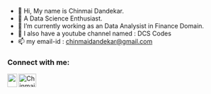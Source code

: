 - 👋 Hi, My name is Chinmai Dandekar.
- 👀 A Data Science Enthusiast.
- 🌱 I’m currently working as an Data Analysist in Finance Domain.
- 💞️ I also have a youtube channel named : DCS Codes
- 📫 my email-id : chinmaidandekar@gmail.com

<h3 align="left">Connect with me:</h3>
<a href="https://www.instagram.com/chinmai.dandekar10/" target="blank"><img align="center" src="https://raw.githubusercontent.com/rahuldkjain/github-profile-readme-generator/master/src/images/icons/Social/instagram.svg" alt="Chinmai's INSTA" height="30" width="40" /></a>

</a>
<a href="https://www.linkedin.com/in/chinmai-dandekar-9164b7167"><img align="left" src="https://t4.ftcdn.net/jpg/03/96/56/19/360_F_396561934_t1OwjMZHrVY211bHA5uUEAix0F1SyLci.jpg" alt-"Chinmai's LinkedIN" width="22px" height="30" width="40"/></a>

<!---
Chinmai-D10/Chinmai-D10 is a ✨ special ✨ repository because its `README.md` (this file) appears on your GitHub profile.
You can click the Preview link to take a look at your changes.
--->
